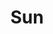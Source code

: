 ---
title: Sun
layout: tag
permalink: /retro_computers/sun/
entries_layout: grid
taxonomy: sun
header:
  overlay_color: "#666"
excerpt: Sun Microsystems  
---